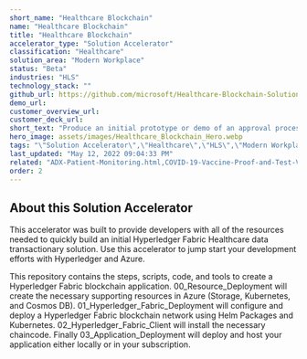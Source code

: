 ```yaml
---
short_name: "Healthcare Blockchain"
name: "Healthcare Blockchain"
title: "Healthcare Blockchain"
accelerator_type: "Solution Accelerator"
classification: "Healthcare"
solution_area: "Modern Workplace"
status: "Beta"
industries: "HLS"
technology_stack: ""
github_url: https://github.com/microsoft/Healthcare-Blockchain-Solution-Accelerator
demo_url: 
customer_overview_url: 
customer_deck_url: 
short_text: "Produce an initial prototype or demo of an approval process application within the Healthcare industry"
hero_image: assets/images/Healthcare_Blockchain_Hero.webp
tags: "\"Solution Accelerator\",\"Healthcare\",\"HLS\",\"Modern Workplace\""
last_updated: "May 12, 2022 09:04:33 PM"
related: "ADX-Patient-Monitoring.html,COVID-19-Vaccine-Proof-and-Test-Verification.html,Health-and-Human-Services-Datahub.html,Medical-Imaging-with-Azure-Machine-Learning.html,Overdose-Prevention.html,Patient-Risk-Analyzer.html"
order: 2
---
```

## About this Solution Accelerator

This accelerator was built to provide developers with all of the resources needed to quickly build an initial Hyperledger Fabric Healthcare data transactionary solution. Use this accelerator to jump start your development efforts with Hyperledger and Azure.

This repository contains the steps, scripts, code, and tools to create a Hyperledger Fabric blockchain application. 00_Resource_Deployment will create the necessary supporting resources in Azure (Storage, Kubernetes, and Cosmos DB). 01_Hyperledger_Fabric_Deployment will configure and deploy a Hyperledger Fabric blockchain network using Helm Packages and Kubernetes. 02_Hyperledger_Fabric_Client will install the necessary chaincode. Finally 03_Application_Deployment will deploy and host your application either locally or in your subscription.
